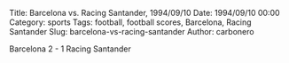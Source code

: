 Title: Barcelona vs. Racing Santander, 1994/09/10
Date: 1994/09/10 00:00
Category: sports
Tags: football, football scores, Barcelona, Racing Santander
Slug: barcelona-vs-racing-santander
Author: carbonero


Barcelona 2 - 1 Racing Santander
